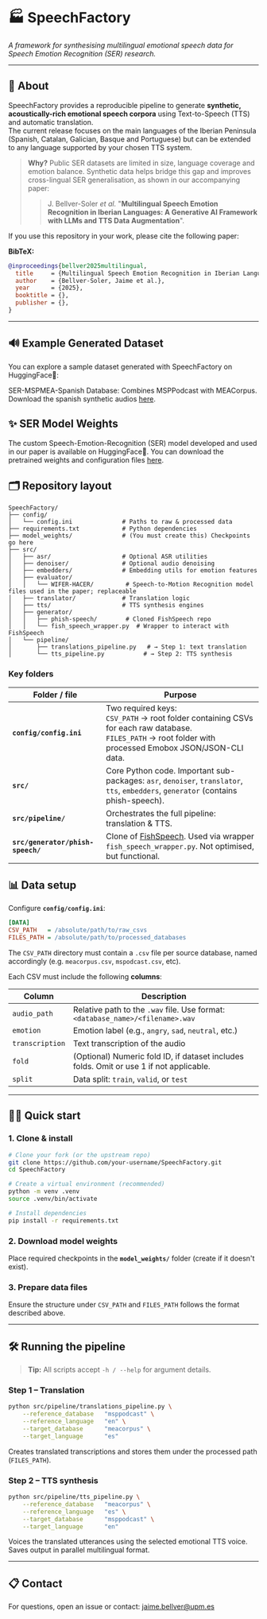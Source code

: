 # 🏭 SpeechFactory

*A framework for synthesising multilingual emotional speech data for Speech Emotion Recognition (SER) research.*

---

## 📖 About
SpeechFactory provides a reproducible pipeline to generate **synthetic, acoustically-rich emotional speech corpora** using Text-to-Speech (TTS) and automatic translation.  
The current release focuses on the main languages of the Iberian Peninsula (Spanish, Catalan, Galician, Basque and Portuguese) but can be extended to any language supported by your chosen TTS system.

> **Why?** Public SER datasets are limited in size, language coverage and emotion balance. Synthetic data helps bridge this gap and improves cross-lingual SER generalisation, as shown in our accompanying paper:
>
> > J. Bellver-Soler *et al.* "**Multilingual Speech Emotion Recognition in Iberian Languages: A Generative AI Framework with LLMs and TTS Data Augmentation**".

If you use this repository in your work, please cite the following paper:

**BibTeX:**
```bibtex
@inproceedings{bellver2025multilingual,
  title     = {Multilingual Speech Emotion Recognition in Iberian Languages: A Generative AI Framework with LLMs and TTS Data Augmentation},
  author    = {Bellver-Soler, Jaime et al.},
  year      = {2025},
  booktitle = {},
  publisher = {},
}
```

---

## 🔊 Example Generated Dataset

You can explore a sample dataset generated with SpeechFactory on HuggingFace🤗:

SER-MSPMEA-Spanish Database: Combines MSPPodcast with MEACorpus. Download the spanish synthetic audios [here](https://huggingface.co/datasets/jaimebellver/SER-MSPMEA-Spanish).

## ✨ SER Model Weights

The custom Speech-Emotion-Recognition (SER) model developed and used in our paper is available on HuggingFace🤗. You can download the pretrained weights and configuration files [here](https://huggingface.co/jaimebellver/whisper-large-v3-SER).

## 🗂️ Repository layout

```
SpeechFactory/
├── config/
│   └── config.ini              # Paths to raw & processed data
├── requirements.txt            # Python dependencies
├── model_weights/              # (You must create this) Checkpoints go here
├── src/
│   ├── asr/                    # Optional ASR utilities
│   ├── denoiser/               # Optional audio denoising
│   ├── embedders/              # Embedding utils for emotion features
│   ├── evaluator/
│   │   └── WIFER-HACER/         # Speech-to-Motion Recognition model files used in the paper; replaceable
│   ├── translator/             # Translation logic
│   ├── tts/                    # TTS synthesis engines
│   ├── generator/
│   │   ├── phish-speech/        # Cloned FishSpeech repo
│   │   └── fish_speech_wrapper.py  # Wrapper to interact with FishSpeech
│   └── pipeline/
│       ├── translations_pipeline.py   # → Step 1: text translation
│       └── tts_pipeline.py           # → Step 2: TTS synthesis
```  

### Key folders
| Folder / file | Purpose |
|---------------|---------|
| **`config/config.ini`** | Two required keys:<br>`CSV_PATH` → root folder containing CSVs for each raw database.<br>`FILES_PATH` → root folder with processed Emobox JSON/JSON-CLI data. |
| **`src/`** | Core Python code. Important sub-packages: `asr`, `denoiser`, `translator`, `tts`, `embedders`, `generator` (contains phish-speech). |
| **`src/pipeline/`** | Orchestrates the full pipeline: translation & TTS. |
| **`src/generator/phish-speech/`** | Clone of [FishSpeech](https://github.com/fishaudio/fish-speech). Used via wrapper `fish_speech_wrapper.py`. Not optimised, but functional. |

## 📊 Data setup

Configure **`config/config.ini`**:

```ini
[DATA]
CSV_PATH   = /absolute/path/to/raw_csvs
FILES_PATH = /absolute/path/to/processed_databases
```

The `CSV_PATH` directory must contain a `.csv` file per source database, named accordingly (e.g. `meacorpus.csv`, `mspodcast.csv`, etc).

Each CSV must include the following **columns**:

| Column         | Description |
|----------------|-------------|
| `audio_path`   | Relative path to the `.wav` file. Use format: `<database_name>/<filename>.wav` |
| `emotion`      | Emotion label (e.g., `angry`, `sad`, `neutral`, etc.) |
| `transcription`| Text transcription of the audio |
| `fold`         | (Optional) Numeric fold ID, if dataset includes folds. Omit or use 1 if not applicable. |
| `split`        | Data split: `train`, `valid`, or `test` |

---

## 🏃‍♀️ Quick start

### 1. Clone & install
```bash
# Clone your fork (or the upstream repo)
git clone https://github.com/your-username/SpeechFactory.git
cd SpeechFactory

# Create a virtual environment (recommended)
python -m venv .venv
source .venv/bin/activate

# Install dependencies
pip install -r requirements.txt
```

### 2. Download model weights
Place required checkpoints in the **`model_weights/`** folder (create if it doesn't exist).

### 3. Prepare data files
Ensure the structure under `CSV_PATH` and `FILES_PATH` follows the format described above.

---

## 🛠️ Running the pipeline

> **Tip:** All scripts accept `-h / --help` for argument details.

### Step 1 – Translation
```bash
python src/pipeline/translations_pipeline.py \
    --reference_database   "msppodcast" \
    --reference_language   "en" \
    --target_database      "meacorpus" \
    --target_language      "es"
```
Creates translated transcriptions and stores them under the processed path (`FILES_PATH`).

### Step 2 – TTS synthesis
```bash
python src/pipeline/tts_pipeline.py \
    --reference_database   "meacorpus" \
    --reference_language   "es" \
    --target_database      "msppodcast" \
    --target_language      "en"
```
Voices the translated utterances using the selected emotional TTS voice. Saves output in parallel multilingual format.

---

## 📋 Contact
For questions, open an issue or contact: jaime.bellver@upm.es

